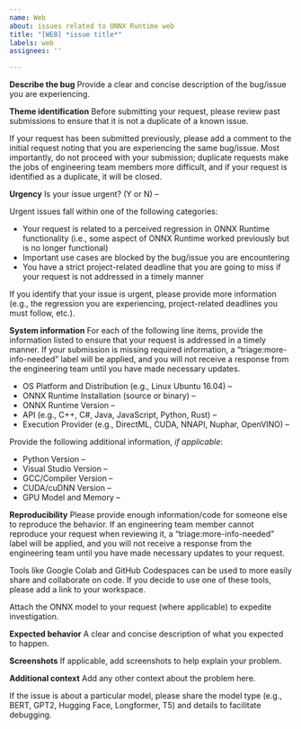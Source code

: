 ```yaml
---
name: Web
about: issues related to ONNX Runtime web
title: "[WEB] *issue title*"
labels: web
assignees: ''

---
```


**Describe the bug**
Provide a clear and concise description of the bug/issue you are experiencing.

**Theme identification**
Before submitting your request, please review past submissions to ensure that it is not a duplicate of a known issue.

If your request has been submitted previously, please add a comment to the initial request noting that you are experiencing the same bug/issue. Most importantly, do not proceed with your submission; duplicate requests make the jobs of engineering team members more difficult, and if your request is identified as a duplicate, it will be closed.

**Urgency**
Is your issue urgent? (Y or N) – 

Urgent issues fall within one of the following categories:
- Your request is related to a perceived regression in ONNX Runtime functionality (i.e., some aspect of ONNX Runtime worked previously but is no longer functional)
- Important use cases are blocked by the bug/issue you are encountering
- You have a strict project-related deadline that you are going to miss if your request is not addressed in a timely manner

If you identify that your issue is urgent, please provide more information (e.g., the regression you are experiencing, project-related deadlines you must follow, etc.).

**System information**
For each of the following line items, provide the information listed to ensure that your request is addressed in a timely manner. If your submission is missing required information, a “triage:more-info-needed” label will be applied, and you will not receive a response from the engineering team until you have made necessary updates.

- OS Platform and Distribution (e.g., Linux Ubuntu 16.04) – 
- ONNX Runtime Installation (source or binary) – 
- ONNX Runtime Version – 
- API (e.g., C++, C#, Java, JavaScript, Python, Rust) – 
- Execution Provider (e.g., DirectML, CUDA, NNAPI, Nuphar, OpenVINO) – 

Provide the following additional information, *if applicable*:
- Python Version – 
- Visual Studio Version – 
- GCC/Compiler Version – 
- CUDA/cuDNN Version – 
- GPU Model and Memory – 

**Reproducibility**
Please provide enough information/code for someone else to reproduce the behavior. If an engineering team member cannot reproduce your request when reviewing it, a “triage:more-info-needed” label will be applied, and you will not receive a response from the engineering team until you have made necessary updates to your request.

Tools like Google Colab and GitHub Codespaces can be used to more easily share and collaborate on code. If you decide to use one of these tools, please add a link to your workspace.

Attach the ONNX model to your request (where applicable) to expedite investigation.

**Expected behavior**
A clear and concise description of what you expected to happen.

**Screenshots**
If applicable, add screenshots to help explain your problem.

**Additional context**
Add any other context about the problem here.

If the issue is about a particular model, please share the model type (e.g., BERT, GPT2, Hugging Face, Longformer, T5) and details to facilitate debugging.

